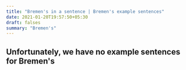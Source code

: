```yaml
---
title: "Bremen's in a sentence | Bremen's example sentences"
date: 2021-01-20T19:57:50+05:30
draft: falses
summary: "Bremen's"
---
```

## Unfortunately, we have no example sentences for Bremen's                 
